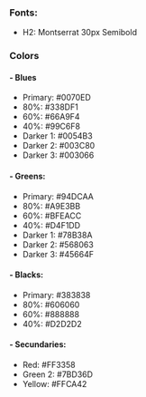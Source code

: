 ### Fonts:

- H2: Montserrat 30px Semibold

### Colors

#### - Blues

- Primary: #0070ED
- 80%: #338DF1
- 60%: #66A9F4
- 40%: #99C6F8
- Darker 1: #0054B3
- Darker 2: #003C80
- Darker 3: #003066

#### - Greens:

- Primary: #94DCAA
- 80%: #A9E3BB
- 60%: #BFEACC
- 40%: #D4F1DD
- Darker 1: #78B38A
- Darker 2: #568063
- Darker 3: #45664F

#### - Blacks:

- Primary: #383838
- 80%: #606060
- 60%: #888888
- 40%: #D2D2D2

#### - Secundaries:

- Red: #FF3358
- Green 2: #7BD36D
- Yellow: #FFCA42
